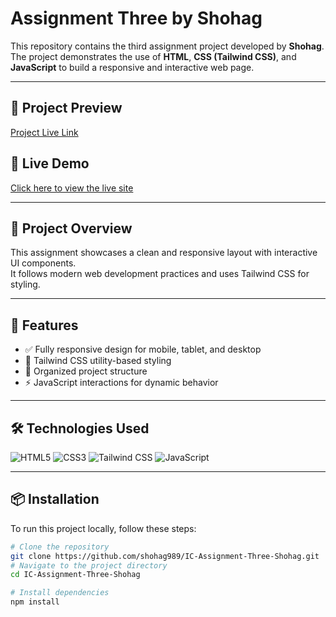 # Assignment Three by Shohag

This repository contains the third assignment project developed by **Shohag**.  
The project demonstrates the use of **HTML**, **CSS (Tailwind CSS)**, and **JavaScript** to build a responsive and interactive web page.

---

## 📸 Project Preview

[Project Live Link](https://hvac-project-shohag.netlify.app/)


## 🔗 Live Demo

[Click here to view the live site](https://shohag989.github.io/AssignmeThreeByShohag/)  

---

## 📁 Project Overview

This assignment showcases a clean and responsive layout with interactive UI components.  
It follows modern web development practices and uses Tailwind CSS for styling.

---

## 🚀 Features

- ✅ Fully responsive design for mobile, tablet, and desktop
- 🎨 Tailwind CSS utility-based styling
- 📂 Organized project structure
- ⚡ JavaScript interactions for dynamic behavior

---

## 🛠️ Technologies Used

<p>
  <img src="https://img.shields.io/badge/HTML5-E34F26?style=for-the-badge&logo=html5&logoColor=white" alt="HTML5" />
  <img src="https://img.shields.io/badge/CSS3-1572B6?style=for-the-badge&logo=css3&logoColor=white" alt="CSS3" />
  <img src="https://img.shields.io/badge/Tailwind_CSS-38B2AC?style=for-the-badge&logo=tailwind-css&logoColor=white" alt="Tailwind CSS" />
  <img src="https://img.shields.io/badge/JavaScript-F7DF1E?style=for-the-badge&logo=javascript&logoColor=black" alt="JavaScript" />
</p>

---

## 📦 Installation

To run this project locally, follow these steps:

```bash
# Clone the repository
git clone https://github.com/shohag989/IC-Assignment-Three-Shohag.git
# Navigate to the project directory
cd IC-Assignment-Three-Shohag

# Install dependencies
npm install
